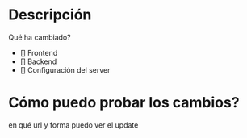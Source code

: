 # Descripción
Qué ha cambiado?

- [] Frontend
- [] Backend
- [] Configuración del server

# Cómo puedo probar los cambios?
en qué url y forma puedo ver el update


